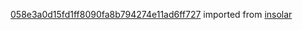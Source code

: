 [058e3a0d15fd1ff8090fa8b794274e11ad6ff727](https://github.com/insolar/insolar/commit/058e3a0d15fd1ff8090fa8b794274e11ad6ff727) imported from [insolar](https://github.com/insolar/insolar)
